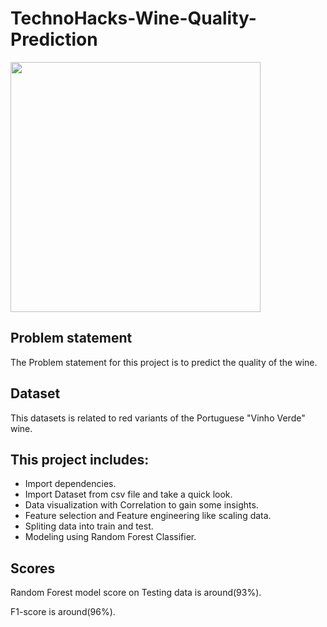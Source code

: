 # TechnoHacks-Wine-Quality-Prediction

<img src="https://d2jx2rerrg6sh3.cloudfront.net/images/news/ImageForNews_745385_16818113242284860.jpg" width="400">

## Problem statement
The Problem statement for this project is to predict the quality of the wine.

## Dataset
This datasets is related to red variants of the Portuguese "Vinho Verde" wine.

## This project includes:
- Import dependencies.
- Import Dataset from csv file and take a quick look.
- Data visualization with Correlation to gain some insights.
- Feature selection and Feature engineering like scaling data.
- Spliting data into train and test. 
- Modeling using Random Forest Classifier.

## Scores
Random Forest model score on Testing data is around(93%).

F1-score is around(96%).
